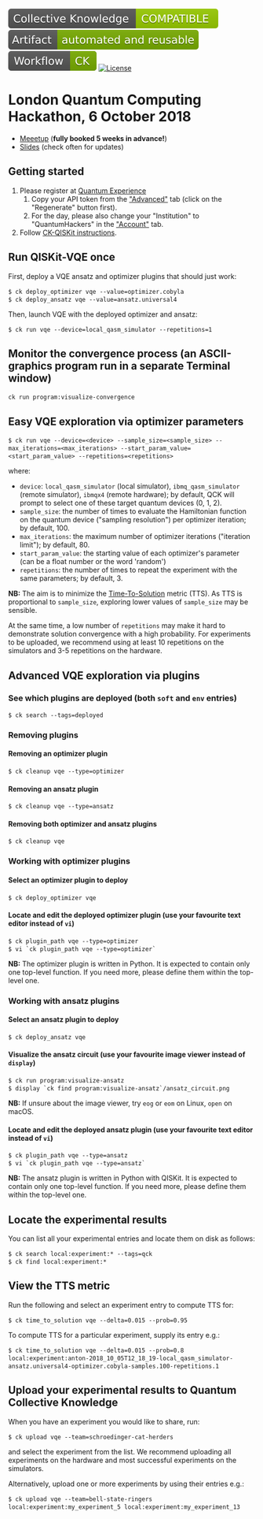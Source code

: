 [![compatibility](https://github.com/ctuning/ck-guide-images/blob/master/ck-compatible.svg)](https://github.com/ctuning/ck)
[![automation](https://github.com/ctuning/ck-guide-images/blob/master/ck-artifact-automated-and-reusable.svg)](http://cTuning.org/ae)
[![workflow](https://github.com/ctuning/ck-guide-images/blob/master/ck-workflow.svg)](http://cKnowledge.org)
[![License](https://img.shields.io/badge/License-BSD%203--Clause-blue.svg)](https://opensource.org/licenses/BSD-3-Clause)

# London Quantum Computing Hackathon, 6 October 2018

* [Meeetup](https://www.meetup.com/London-Quantum-Computing-Meetup/events/254156028/) (**fully booked 5 weeks in advance!**)
* [Slides](https://docs.google.com/presentation/d/13O5hqez88NVyR0Gn9q9pGdVlRtKOtEkwQO5kAUyVOLs/edit?usp=sharing) (check often for updates)

## Getting started

1. Please register at [Quantum Experience](https://quantumexperience.ng.bluemix.net/qx/signup)
    1. Copy your API token from the ["Advanced"](https://quantumexperience.ng.bluemix.net/qx/account/advanced) tab (click on the "Regenerate" button first).
    1. For the day, please also change your "Institution" to "QuantumHackers" in the ["Account"](https://quantumexperience.ng.bluemix.net/qx/account/profile) tab.
1. Follow [CK-QISKit instructions](https://github.com/ctuning/ck-qiskit).

## Run QISKit-VQE once

First, deploy a VQE ansatz and optimizer plugins that should just work:
```
$ ck deploy_optimizer vqe --value=optimizer.cobyla
$ ck deploy_ansatz vqe --value=ansatz.universal4
```

Then, launch VQE with the deployed optimizer and ansatz:
```
$ ck run vqe --device=local_qasm_simulator --repetitions=1
```

## Monitor the convergence process (an ASCII-graphics program run in a separate Terminal window)
```
ck run program:visualize-convergence
```


## Easy VQE exploration via optimizer parameters
```
$ ck run vqe --device=<device> --sample_size=<sample_size> --max_iterations=<max_iterations> --start_param_value=<start_param_value> --repetitions=<repetitions>
```
where:
- `device`: `local_qasm_simulator` (local simulator), `ibmq_qasm_simulator` (remote simulator), `ibmqx4` (remote hardware); by default, QCK will prompt to select one of these target quantum devices (0, 1, 2).
- `sample_size`: the number of times to evaluate the Hamiltonian function on the quantum device ("sampling resolution") per optimizer iteration; by default, 100.
- `max_iterations`: the maximum number of optimizer iterations ("iteration limit"); by default, 80.
- `start_param_value`: the starting value of each optimizer's parameter (can be a float number or the word 'random')
- `repetitions`: the number of times to repeat the experiment with the same parameters; by default, 3.

**NB:** The aim is to minimize the [Time-To-Solution](https://nbviewer.jupyter.org/urls/dl.dropbox.com/s/d9iysrawnprjy2w/ck-quantum-hackathon-20180615.ipynb#Time-to-solution-metric) metric (TTS). As TTS is proportional to `sample_size`, exploring lower values of `sample_size` may be sensible.

At the same time, a low number of `repetitions` may make it hard to demonstrate solution convergence with a high probability. For experiments to be uploaded, we recommend using at least 10 repetitions on the simulators and 3-5 repetitions on the hardware.

## Advanced VQE exploration via plugins

### See which plugins are deployed (both `soft` and `env` entries)
```
$ ck search --tags=deployed
```

### Removing plugins

#### Removing an optimizer plugin
```
$ ck cleanup vqe --type=optimizer
```

#### Removing an ansatz plugin
```
$ ck cleanup vqe --type=ansatz
```

#### Removing both optimizer and ansatz plugins
```
$ ck cleanup vqe
```

### Working with optimizer plugins

#### Select an optimizer plugin to deploy
```
$ ck deploy_optimizer vqe
```

#### Locate and edit the deployed optimizer plugin (use your favourite text editor instead of `vi`)
```
$ ck plugin_path vqe --type=optimizer
$ vi `ck plugin_path vqe --type=optimizer`
```
**NB:** The optimizer plugin is written in Python.
It is expected to contain only one top-level function.
If you need more, please define them within the top-level one.

### Working with ansatz plugins

#### Select an ansatz plugin to deploy
```
$ ck deploy_ansatz vqe
```

#### Visualize the ansatz circuit (use your favourite image viewer instead of `display`)
```
$ ck run program:visualize-ansatz
$ display `ck find program:visualize-ansatz`/ansatz_circuit.png
```
**NB:** If unsure about the image viewer, try `eog` or `eom` on Linux, `open` on macOS.

#### Locate and edit the deployed ansatz plugin (use your favourite text editor instead of `vi`)
```
$ ck plugin_path vqe --type=ansatz
$ vi `ck plugin_path vqe --type=ansatz`
```
**NB:** The ansatz plugin is written in Python with QISKit.
It is expected to contain only one top-level function.
If you need more, please define them within the top-level one.

## Locate the experimental results

You can list all your experimental entries and locate them on disk as follows:
```
$ ck search local:experiment:* --tags=qck
$ ck find local:experiment:*
```

## View the TTS metric

Run the following and select an experiment entry to compute TTS for:
```
$ ck time_to_solution vqe --delta=0.015 --prob=0.95
```

To compute TTS for a particular experiment, supply its entry e.g.:
```
$ ck time_to_solution vqe --delta=0.015 --prob=0.8 local:experiment:anton-2018_10_05T12_18_19-local_qasm_simulator-ansatz.universal4-optimizer.cobyla-samples.100-repetitions.1
```

## Upload your experimental results to Quantum Collective Knowledge

When you have an experiment you would like to share, run:
```
$ ck upload vqe --team=schroedinger-cat-herders
```
and select the experiment from the list. We recommend uploading all experiments on the hardware and most successful experiments on the simulators.

Alternatively, upload one or more experiments by using their entries e.g.:
```
$ ck upload vqe --team=bell-state-ringers local:experiment:my_experiment_5 local:experiment:my_experiment_13
```
